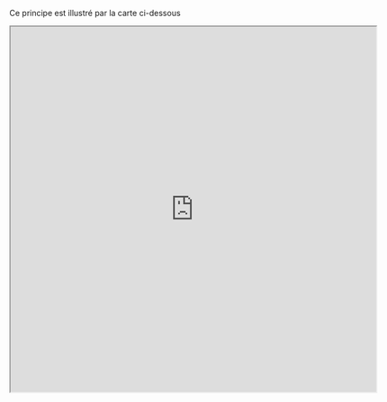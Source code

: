 

Ce principe est illustré par la carte ci-dessous
<iframe id='map' title='map' width='650' height='650' src='https://comhisto.georef.eu/map/s01283/1943-01-01?defaultOverlayIds=s01055@1943-01-01,s01283@1943-01-01,r01440@1973-01-01'></iframe>
